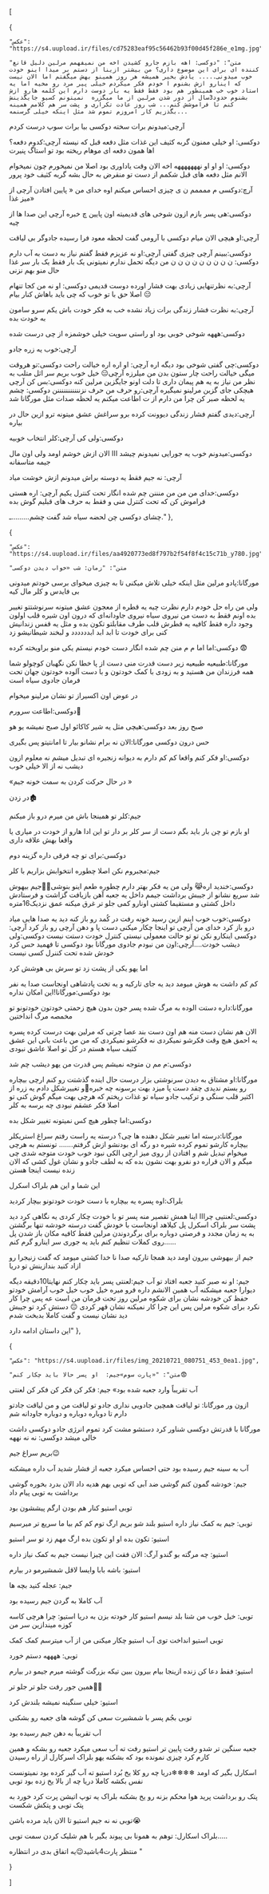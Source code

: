 [

  {

    "عکس": "https://s4.uupload.ir/files/cd75283eaf95c56462b93f00d45f286e_e1mg.jpg",

    "متن": "دوکسی: اهه بازم جارو کشیدن اخه من نمیفهمم مرلین دلیل قانع کننده ای برای این موضوع داری؟ من بیشتر ازینا از دستم بر میدا اینو خودت خوب میدونی..... یادش بخیر همیشه هر روز همینو بهش میگفتم اما الان نیست که اینارو ازش بشنوم ا خودم فکر میکردم خیلی پیر مرد رو مخیه اما یه استاد خوب خب همینطور هم بود فقط فقط یه بار دوست دارم این کلمه هارو ازش بشنوم حدود3سال از دور شدن مرلین از ما میگزره  نمیتونم کسیو جایگذینش کنم تا فراموشش کنم... شب روز عادت تکراری و پشت سر هم کلامم همینه  ...بگذزیم کار امروزم تموم شد مثل اینکه خیلی گرسنمه 

آرچی:میدونم برات سخته دوکسی بیا برات سوپ درست کردم 

دوکسی: او خیلی ممنون گربه کثیف  این غذات مثل دفعه قبل که نیسته آرچی:کدوم دفعه؟ اها همون دفعه ای موهام ریخته بود تو استاگ پنیرت

دوکسی: او او او نهههههههه اخه الان وقت یاداوری بود اصلا من نمیخورم چون نمیخوام الانم مثل دفعه های قبل شکمم از دست تو منقرض به حال بشه گربه کثیف خود پرور

آرچ:دوکسی م ممممم ن ی چیزی احساس میکنم اوه خدای من « پایین افتادن آرچی از میز غذا»

دوکسی:هی پسر بازم ازون شوخی های قدیمیته اون پایین چ خبره آرچی این صدا ها از چیه 

آرچی:او هیچی الان میام دوکسی با  آرومی گفت  لحظه معود فرا رسیده جادوگر بی لیاقت 

دوکسی:ببینم آرچی چیزی گفتی آرچی:او نه عزیزم فقط گفتم  نیاز به دست به آب دارم دوکسی: ن ن ن ن ن ن ن ن ن من دیگه تحمل ندارم نمیتونی یک بار فقط یک بار سر غذا حال منو بهم نزنی 

آرچی:به نظرتنهایی زیادی بهت فشار اورده دوست قدیمی دوکسی: او نه من کجا تنهام  اصلا حق با تو خوب که چی باید باهاش کنار بیام 😑

آرچی:به نظرت فشار  زندگی برات زیاد نشده خب به فکر خودت باش یکم سرو سامون به خودت بده 

دوکسی:هههه شوخی خوبی بود او راستی سوپت خیلی خوشمزه از چی درست شده

آرچی:خوب یه زره جادو 

دوکسی:چی گفتی شوخی بود دیگه اره آرچی: او اره اره خیالت راحت دوکسی:تو هروقت میگی خیالت راحت چار ستون بدن من میلرزه آرچی😑 خیل خوب بریم سر اثل متلب به نظر من نیاز به یه هم پیمان داری  تا دلت اونو جایگزین مرلین کنه دوکسی:بس کن آرچی هیچکی جای گزین مرلینو نمیگیره  آرچی:رو حرف من حرف نزنننننننننننن دوکسی: چشم یه لحظه صبر کن چرا من دارم از ت اطاعت میکنم یه لحظه صدات مثل مورگانا شد 

آرچی:دیدی گفتم فشار زندگی دیوونت کرده برو سراغش عشق میتونه ترو ازین حال در بیاره

دوکسی:ولی کی آرچی:کلر انتخاب خوبیه 

دوکسی:میدونم خوب یه جورایی نمیدونم چیشد ااا الان ازش خوشم اومد ولی اون مال جیمه متاسفانه

آرچی: نه جیم فقط یه دوسته براش میدونم ازش خوشت میاد 

دوکسی:خدای من من من منننن چم شده انگار تحت کنترل یکیم آرچی: اره هستی فراموش کن که تحت کنترل منی و فقط به حرف های قبلیم گوش بده

چشای دوکسی چن لحضه سیاه شد گفت چشم.........ـ."
},

  {

    "عکس": "https://s4.uupload.ir/files/aa4920773ed8f797b2f54f8f4c15c71b_y780.jpg",

    "متن": "زمان: شب «خواب دیدن دوکسی

مورگانا:پادو مرلین  مثل اینکه خیلی تلاش میکنی تا به چیزی میخوای برسی خودتم میدونی بی فایدس و کلر مال کیه 

ولی من راه حل خودم دارم نظرت چیه یه قطره از معجون عشق میتونه سرنوشتتو تغییر بده اونم فقط به دست من نیروی سیاه نیروی جاودانه‌ای که درون اون شیره‌ قلب اولون وجود داره فقط کافیه یه قطرش قلب طرف مقابلتو تکون بده و مثل یه قفس زندانیش کنی برای خودت تا ابد ابد ابدددددد و لبخند شیطانیشو زد

دوکسی:اما اما م م منن چم شده انگار دست خودم نیستم یکی منو براویخته  کرده 😨

مورگانا:طبیعیه طبیعیه  زیر دست قدرت منی  دست از پا خطا نکن نگهبان کوچولو شما همه فرزندان من هستید و به زودی با کمک خودتون و با دست آلوده خودتون جهان تحت فرمان جادوی سیاه است

در عوض اون اکسیراز تو نشان مرلینو میخوام

دوکسی:اطاعت سرورم🤯

صبح روز بعد دوکسی:هیچی مثل یه شیر کاکائو اول صبح نمیشه یو هو

 حس درون دوکسی مورگانا:الان نه برام نشانو بیار تا امانتیتو پس بگیری 

دوکسی:او فکر کنم واقعا کم کم دارم به دیوانه زنجیره ای تبدیل میشم نه معلوم ازون دیشب نه از الا خیلی خوب 

«در حال حرکت کردن به سمت خونه جیم »

در زدن🏚

جیم:کلر تو همینجا باش من میرم درو باز میکنم

او بازم  تو چن بار باید بگم دست از سر کلر بر دار تو  این ادا هارو از خودت در میاری یا واقعا بهش علاقه داری

دوکسی:برای تو چه فرقی داره گزینه دوم

جیم:مجبروم نکن اصلا چطوره انتخوابش بزاریم با کلر

دوکسی:خندید اره😹 ولی من یه فکر بهتر دارم  چطوره طعم اینو بنوشی👊🏻جیم بیهوش شد سریع نشانو از جیبش برداشت جیمم داخل یه جعبه آهن بازیافت گزاشت و فرستادش داخل کشتی  و مستقیما کشتی اونارو کمی جلو تر غرق میکنه عمق نزدیک16متره

دوکسی:خوب خوب اینم ازین  رسید خونه رفت در کُمد رو باز کنه دید یه صدا هایی میاد  درو باز کرد خدای من آرچی تو اینجا چکار میکنی دست پا و دهن آرچی رو  باز کرد آرچی: دوکسی اینکارو نکن تو تو حالت معمولی نیستی کنترل خودت دستت نیست  دوکسی:ولی دیشب خودت....آرچی:اون من نبودم جادوی مورگانا بود دوکسی تا فهمید  حس کرد خودش شده تحت کننرل کسی نیست

اما یهو یکی از پشت زد تو سرش بی هوشش کرد

کم کم داشت به هوش میومد دید یه جای تارکیه و یه تخت پادشاهی اونجاست  صدا یه نفر بود دوکسی:مورگانا!این امکان نداره 

مورگانا:داره  دستت الوده به مرگ شده پسر جون بدون هیچ زحمتی خودتون خودتونو تو مخمصه مرگ انداختین 

الان هم نشان دست منه هم اون دست بند  عصا چرتی که مرلین بهت درست کرده پسره یه احمق هیچ وقت فکرشو نمیکردی نه  فکرشو نمیکردی که من من باعث بانی این عشق کثیف سیاه هستم در کل تو اصلا عاشق نبودی

دوکسی:م مم ن متوجه نمیشم  پس قدرت من یهو دیشب چم شد 

مورگانا:او مشتاق به دیدن سرنوشتی بزار درست حال اینده گذشتت رو کنم ارچی بیچاره رو  بستم ندیدی چقد دست پا میزد بهت برسونه چه خبره🤣و تغییرشکل دادم یه زره از اکثیر قلب سنگی و ترکیب جادو سیاه تو غذات ریختم که هرچی بهت میگم گوش کنی تو اصلا فکر عشقم نبودی چه برسه به کلر 

دوکسی:اما چطور هیچ کس نمیتونه تغییر شکل بده



مورگانا:درسته اما تغییر شکل دهنده ها چی؟ درسته یه راست رفتم سراغ استریکلر بیچاره کارشو تموم کرده شیره دو رگه ای بودنشو ازش گرفتم....... تونستم به هرچی میخوام تبدیل شم و افتادن از روی میز  ارچی الکی نبود خوب خودت متوجه شدی چی میگم و الان قراره دو نفرو بهت نشون بده که به لطف جادو و نشان غول کشی که الان زنده نیست  اینجا هستن

این شما و این هم بلراک اسکرل

بلراک:اوه پسره یه بیچاره با دست خودت خودتونو بیچار کردید 

دوکسی:لعنتیی چرااا اینا همش تقصیر منه پسر تو با خودت چکار کردی یه نگاهی کرد دید پشت سر بلراک اسکرل پل کیلاهد اونجاست با خودش گفت درسته خودشه تنها برگشتن به یه زمان مجدد و فرصتی دوباره برای برگردوندن مرلین فقط کافیه مکان باز شدن پل روی کملات تنظیم کنم باید یه جوری سر اینارو گرم کنم......





جیم از بیهوشی بیرون اومد دید همجا تارکیه صدا نا خدا کشتی میومد که گفت زنیجرا رو ازاد کنید بندازینش تو دریا

جیم: او نه  صبر کنید جعبه  افتاد تو آب جیم:لعنتی پسر باید چکار کنم نهایتا10دقیقه دیگه دیوارا جعبه میشکنه آب همین الانشم داره فرو میره خیل خوب خیل خوب آرامش خودتو حفظ کن خودشه نشان برای شکوه مرلین روز تحت فرمان من است عه پس چرا کار نکرد برای شکوه مرلین پس این چرا کار نمیکنه نشان قهر کردی 😐  دستش کرد تو جیبش دید نشان نیست و گفت کاملا بدبخت شدم 

این داستان ادامه دارد"
},

  {

    "عکس": "https://s4.uupload.ir/files/img_20210721_080751_453_0ea1.jpg",

    "متن": "«پارت سوم»جیم:  او پسر حالا باید چکار کنم😨

آب تقریباً  وارد جعبه شده بود» جیم: فکر کن فکر کن فکر کن لعنتی 



ازون ور مورگانا: تو لیاقت همچین جادویی نداری  جادو تو لیاقت من و من لیاقت جادتو دارم تا دوباره دوباره و دوباره جاودانه شم 

مورگانا با قدرتش دوکسی شناور کرد دستشو مشت کرد تموم  انرژی  جادو دوکسی داشت خالی میشد دوکسی:  نه نه نههه



بریم سراغ جیم😉

آب به سینه جیم رسیده بود حتی احساس میکرد جعبه از فشار شدید آب داره میشکنه 

جیم: خودشه گمون کنم گوشی ضد آبی که توبی بهم هدیه داد الان بدرد بخوره گوشی برداشت به توبی پیام داد



توبی استیو کنار هم بودن ارگم پیششون بود 

توبی:  جیم به کمک نیاز داره استیو بلند شو بریم ارگ توم کم کم بیا ما سریع تر میرسیم

استیو: تکون بده او او  تکون بده ارگ مهم زد تو سر استیو 

استیو: چه مرگته بو گندو آرگ: الان فقت این چیزا نیست جیم به کمک نیاز داره

استیو: باشه بابا وایسا لاقل شمشیرمو در بیارم



جیم: عجله  کنید بچه ها 

آب کاملا به  گردن جیم رسیده بود

توبی: خیل خوب من شنا بلد نیسم استیو کار خودته بزن به دریا استیو: چرا هرچی کاسه کوزه میندازین سر من 

توبی  استیو انداخت توی آب  استیو چکار میکنی من از آب میترسم کمک کمک

توبی: ههههه دستم خورد

استیو: فقط دعا کن زنده ازینجا بیام بیرون ببین تیکه بزرگت گوشته میرم جیمو در بیارم 



همین جور رفت جلو تر جلو تر🏊‍♀

استیو: خیلی سنگینه نمیشه بلندش کرد 

توبی بجُم پسر با شمشیرت سعی کن گوشه های  جعبه رو بشکنی 

آب تقریباً  به دهن جیم رسیده بود 

جعبه سنگین تر شدو رفت پایین تر استیو  رفت ته آب سعی میکرد جعبه رو بشکه و همین کارم کرد چیزی نمونده بود که بشکنه یهو بلراک اسرکارل از راه رسیدن 



اسکارل بگیر  که اومد ❄❄❄❄دریا چه رو کلا یخ بُرد استیو ته آب گیر کرده بود نمیتونست نفس بکشه  کاملا دریا چه از بالا  یخ زده بود توبی 



پتک رو برداشت پرید هوا محکم  بزنه رو یخ بشکنه بلراک یه توپ اتیشن پرت  کرد خورد به  پتک توبی و پتکش شکست

توبی نه نه جیم استیو  تا الان باید مرده باشن😭 

بلراک اسکارل: توهم به همونا بی پیوند بگیر با هم شلیک کردن سمت  توبی..... 

منتظر  پارت4باشید😉یه اتفاق بدی در انتظاره "

  }

] 
